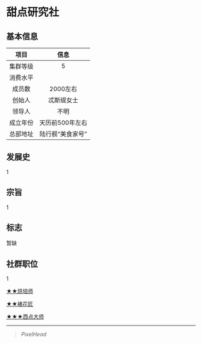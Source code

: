# 甜点研究社

## 基本信息

项目|信息
:--:|:--:
集群等级|5
消费水平|
成员数|2000左右
创始人|忒斯缇女士
领导人|不明
成立年份|天历前500年左右
总部地址|陆行舰“美食家号”

## 发展史

1

## 宗旨

1

## 标志

暂缺

## 社群职位

1

<a href="../baker" target="_blank">★★烘培师</a>

<a href="../decorator" target="_blank">★★裱花匠</a>

<a href="../west_point_pastry" target="_blank">★★★西点大师</a>

---

> *PixelHead*